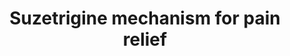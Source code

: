 ---
annotations:
- id: CL:1001451
  parent: animal cell
  type: Cell Type Ontology
  value: sensory neuron of dorsal root ganglion
- id: CL:0000198
  parent: native cell
  type: Cell Type Ontology
  value: pain receptor cell
- id: CL:3000004
  parent: animal cell
  type: Cell Type Ontology
  value: peripheral sensory neuron
- id: PW:0000754
  parent: drug pathway
  type: Pathway Ontology
  value: drug pathway
authors:
- Eweitz
- Egonw
- Khanspers
citedin: ''
communities: []
description: Suzetrigine (trade name Journavx) is an oral medication used to manage
  moderate to severe acute pain. It is a non-opioid, small-molecule analgesic that
  functions by selectively inhibiting Nav1.8-dependent pain signaling pathways in
  the peripheral nervous system. Unlike opioids, suzetrigine is non-addictive.  Inspired
  by Figure 2 in [Cho et al. (2025)](https://www.cell.com/trends/pharmacological-sciences/abstract/S0165-6147(25)00028-8).
last-edited: 2025-06-12
ndex: null
organisms:
- Homo sapiens
redirect_from:
- /index.php/Pathway:WP5558
- /instance/WP5558
- /instance/WP5558_r139384
revision: r139384
schema-jsonld:
- '@context': https://schema.org/
  '@id': https://wikipathways.github.io/pathways/WP5558.html
  '@type': Dataset
  creator:
    '@type': Organization
    name: WikiPathways
  description: Suzetrigine (trade name Journavx) is an oral medication used to manage
    moderate to severe acute pain. It is a non-opioid, small-molecule analgesic that
    functions by selectively inhibiting Nav1.8-dependent pain signaling pathways in
    the peripheral nervous system. Unlike opioids, suzetrigine is non-addictive.  Inspired
    by Figure 2 in [Cho et al. (2025)](https://www.cell.com/trends/pharmacological-sciences/abstract/S0165-6147(25)00028-8).
  keywords:
  - Na+
  - SCN10A
  - Suzetrigine
  license: CC0
  name: Suzetrigine mechanism for pain relief
seo: CreativeWork
title: Suzetrigine mechanism for pain relief
wpid: WP5558
---